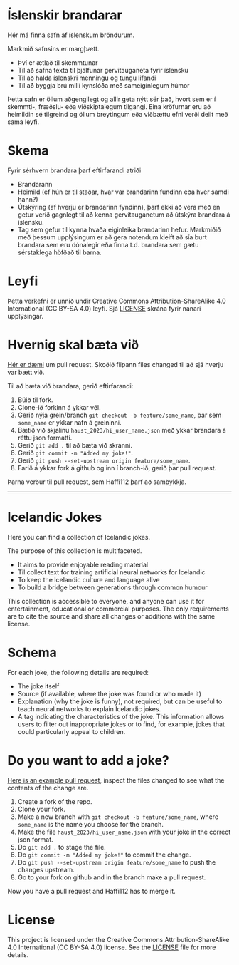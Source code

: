 # Íslenskir brandarar
Hér má finna safn af íslenskum bröndurum.

Markmið safnsins er margþætt.
- Því er ætlað til skemmtunar
- Til að safna texta til þjálfunar gervitauganeta fyrir íslensku
- Til að halda íslenskri menningu og tungu lifandi
- Til að byggja brú milli kynslóða með sameiginlegum húmor

Þetta safn er öllum aðgengilegt og allir geta nýtt sér það, hvort sem er í skemmti-, fræðslu- eða viðskiptalegum tilgangi. Eina kröfurnar eru að heimildin sé tilgreind og öllum breytingum eða viðbættu efni verði deilt með sama leyfi.

# Skema
Fyrir sérhvern brandara þarf eftirfarandi atriði
- Brandarann
- Heimild (ef hún er til staðar, hvar var brandarinn fundinn eða hver samdi hann?)
- Útskýring (af hverju er brandarinn fyndinn), þarf ekki að vera með en getur verið gagnlegt til að kenna gervitauganetum að útskýra brandara á íslensku.
- Tag sem gefur til kynna hvaða eiginleika brandarinn hefur. Markmiðið með þessum upplýsingum er að gera notendum kleift að sía burt brandara sem eru dónalegir eða finna t.d. brandara sem gætu sérstaklega höfðað til barna.

# Leyfi
Þetta verkefni er unnið undir Creative Commons Attribution-ShareAlike 4.0 International (CC BY-SA 4.0) leyfi. Sjá [LICENSE](LICENSE) skrána fyrir nánari upplýsingar.

# Hvernig skal bæta við

[Hér er dæmi](https://github.com/Haffi112/brandarar/pull/3) um pull request. Skoðið flipann files changed til að sjá hverju var bætt við.

Til að bæta við brandara, gerið eftirfarandi:

1) Búið til fork.
2) Clone-ið forkinn á ykkar vél.
3) Gerið nýja grein/branch `git checkout -b feature/some_name`, þar sem `some_name` er ykkar nafn á greininni.
4) Bætið við skjalinu `haust_2023/hi_user_name.json` með ykkar brandara á réttu json formatti.
5) Gerið `git add .` til að bæta við skránni.
6) Gerið `git commit -m "Added my joke!"`.
7) Gerið `git push --set-upstream origin feature/some_name`.
8) Farið á ykkar fork á github og inn í branch-ið, gerið þar pull request.

Þarna verður til pull request, sem Haffi112 þarf að samþykkja. 

---

# Icelandic Jokes
Here you can find a collection of Icelandic jokes.

The purpose of this collection is multifaceted.
- It aims to provide enjoyable reading material
- Til collect text for training artificial neural networks for Icelandic
- To keep the Icelandic culture and language alive
- To build a bridge between generations through common humour

This collection is accessible to everyone, and anyone can use it for entertainment, educational or commercial purposes. The only requirements are to cite the source and share all changes or additions with the same license.

# Schema
For each joke, the following details are required:
- The joke itself
- Source (if available, where the joke was found or who made it)
- Explanation (why the joke is funny), not required, but can be useful to teach neural networks to explain Icelandic jokes.
- A tag indicating the characteristics of the joke. This information allows users to filter out inappropriate jokes or to find, for example, jokes that could particularly appeal to children.

# Do you want to add a joke?

[Here is an example pull request](https://github.com/Haffi112/brandarar/pull/3), inspect the files changed to see what the contents of the change are.

1) Create a fork of the repo.
2) Clone your fork.
3) Make a new branch with `git checkout -b feature/some_name`, where `some_name` is the name you choose for the branch.
4) Make the file `haust_2023/hi_user_name.json` with your joke in the correct json format.
5) Do `git add .` to stage the file.
6) Do `git commit -m "Added my joke!"` to commit the change.
7) Do `git push --set-upstream origin feature/some_name` to push the changes upstream.
8) Go to your fork on github and in the branch make a pull request. 

Now you have a pull request and Haffi112 has to merge it. 

# License
This project is licensed under the Creative Commons Attribution-ShareAlike 4.0 International (CC BY-SA 4.0) license. See the [LICENSE](LICENSE) file for more details.
